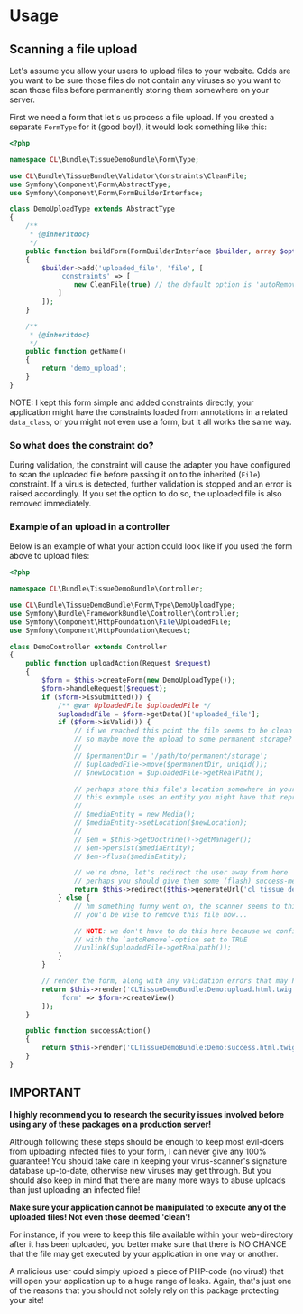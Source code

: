 # Usage

## Scanning a file upload

Let's assume you allow your users to upload files to your website. Odds are you want to be sure those files do not contain
any viruses so you want to scan those files before permanently storing them somewhere on your server.

First we need a form that let's us process a file upload. If you created a separate `FormType` for it (good boy!),
it would look something like this:

```php
<?php

namespace CL\Bundle\TissueDemoBundle\Form\Type;

use CL\Bundle\TissueBundle\Validator\Constraints\CleanFile;
use Symfony\Component\Form\AbstractType;
use Symfony\Component\Form\FormBuilderInterface;

class DemoUploadType extends AbstractType
{
    /**
     * {@inheritdoc}
     */
    public function buildForm(FormBuilderInterface $builder, array $options)
    {
        $builder->add('uploaded_file', 'file', [
            'constraints' => [
                new CleanFile(true) // the default option is 'autoRemove', here we set it to true
            ]
        ]);
    }

    /**
     * {@inheritdoc}
     */
    public function getName()
    {
        return 'demo_upload';
    }
}
```

NOTE: I kept this form simple and added constraints directly, your application might have the constraints loaded from
annotations in a related `data_class`, or you might not even use a form,  but it all works the same way.


### So what does the constraint do?

During validation, the constraint will cause the adapter you have configured to scan the uploaded file before passing it
on to the inherited (`File`) constraint.
If a virus is detected, further validation is stopped and an error is raised accordingly. If you set the option to do so,
the uploaded file is also removed immediately.


### Example of an upload in a controller

Below is an example of what your action could look like if you used the form above to upload files:
```php
<?php

namespace CL\Bundle\TissueDemoBundle\Controller;

use CL\Bundle\TissueDemoBundle\Form\Type\DemoUploadType;
use Symfony\Bundle\FrameworkBundle\Controller\Controller;
use Symfony\Component\HttpFoundation\File\UploadedFile;
use Symfony\Component\HttpFoundation\Request;

class DemoController extends Controller
{
    public function uploadAction(Request $request)
    {
        $form = $this->createForm(new DemoUploadType());
        $form->handleRequest($request);
        if ($form->isSubmitted()) {
            /** @var UploadedFile $uploadedFile */
            $uploadedFile = $form->getData()['uploaded_file'];
            if ($form->isValid()) {
                // if we reached this point the file seems to be clean (according to your scanner)!
                // so maybe move the upload to some permanent storage?
                //
                // $permanentDir = '/path/to/permanent/storage';
                // $uploadedFile->move($permanentDir, uniqid());
                // $newLocation = $uploadedFile->getRealPath();

                // perhaps store this file's location somewhere in your database?
                // this example uses an entity you might have that represents a file/media
                //
                // $mediaEntity = new Media();
                // $mediaEntity->setLocation($newLocation);
                //
                // $em = $this->getDoctrine()->getManager();
                // $em->persist($mediaEntity);
                // $em->flush($mediaEntity);

                // we're done, let's redirect the user away from here
                // perhaps you should give them some (flash) success-message as well?
                return $this->redirect($this->generateUrl('cl_tissue_demo_upload_success'));
            } else {
                // hm something funny went on, the scanner seems to think the file is infected...
                // you'd be wise to remove this file now...

                // NOTE: we don't have to do this here because we configured the constraint
                // with the `autoRemove`-option set to TRUE
                //unlink($uploadedFile->getRealpath());
            }
        }

        // render the form, along with any validation errors that may have been raised
        return $this->render('CLTissueDemoBundle:Demo:upload.html.twig', [
            'form' => $form->createView()
        ]);
    }

    public function successAction()
    {
        return $this->render('CLTissueDemoBundle:Demo:success.html.twig');
    }
}
```


## IMPORTANT

**I highly recommend you to research the security issues involved before using any of these packages on a production server!**

Although following these steps should be enough to keep most evil-doers from uploading infected files to your form,
I can never give any 100% guarantee! You should take care in keeping your virus-scanner's signature database up-to-date,
otherwise new viruses may get through. But you should also keep in mind that there are many more ways to abuse
uploads than just uploading an infected file!

**Make sure your application cannot be manipulated to execute any of the uploaded files! Not even those deemed 'clean'!**

For instance, if you were to keep this file available within your web-directory after it has been uploaded, you better
make sure that there is NO CHANCE that the file may get executed by your application in one way or another.

A malicious user could simply upload a piece of PHP-code (no virus!) that will open your application up to a huge range
of leaks. Again, that's just one of the reasons that you should not solely rely on this package protecting your site!

